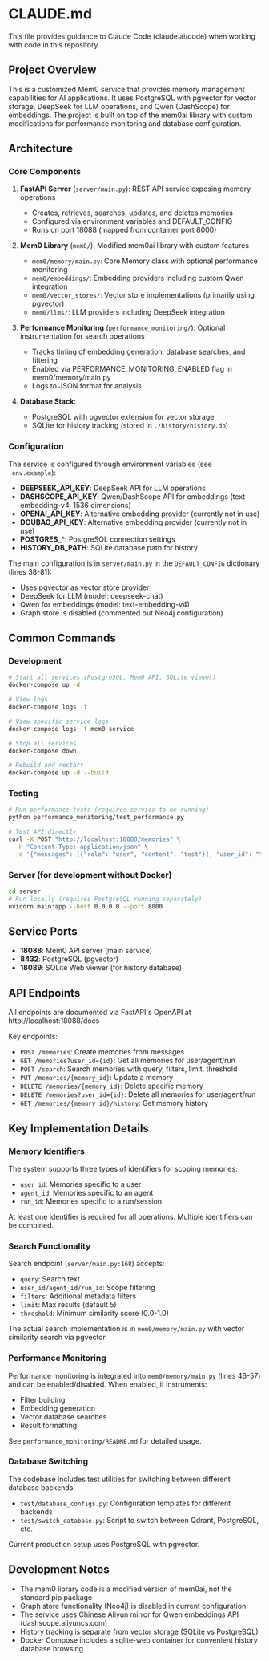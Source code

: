 # CLAUDE.md

This file provides guidance to Claude Code (claude.ai/code) when working with code in this repository.

## Project Overview

This is a customized Mem0 service that provides memory management capabilities for AI applications. It uses PostgreSQL with pgvector for vector storage, DeepSeek for LLM operations, and Qwen (DashScope) for embeddings. The project is built on top of the mem0ai library with custom modifications for performance monitoring and database configuration.

## Architecture

### Core Components

1. **FastAPI Server** (`server/main.py`): REST API service exposing memory operations
   - Creates, retrieves, searches, updates, and deletes memories
   - Configured via environment variables and DEFAULT_CONFIG
   - Runs on port 18088 (mapped from container port 8000)

2. **Mem0 Library** (`mem0/`): Modified mem0ai library with custom features
   - `mem0/memory/main.py`: Core Memory class with optional performance monitoring
   - `mem0/embeddings/`: Embedding providers including custom Qwen integration
   - `mem0/vector_stores/`: Vector store implementations (primarily using pgvector)
   - `mem0/llms/`: LLM providers including DeepSeek integration

3. **Performance Monitoring** (`performance_monitoring/`): Optional instrumentation for search operations
   - Tracks timing of embedding generation, database searches, and filtering
   - Enabled via PERFORMANCE_MONITORING_ENABLED flag in mem0/memory/main.py
   - Logs to JSON format for analysis

4. **Database Stack**:
   - PostgreSQL with pgvector extension for vector storage
   - SQLite for history tracking (stored in `./history/history.db`)

### Configuration

The service is configured through environment variables (see `.env.example`):

- **DEEPSEEK_API_KEY**: DeepSeek API for LLM operations
- **DASHSCOPE_API_KEY**: Qwen/DashScope API for embeddings (text-embedding-v4, 1536 dimensions)
- **OPENAI_API_KEY**: Alternative embedding provider (currently not in use)
- **DOUBAO_API_KEY**: Alternative embedding provider (currently not in use)
- **POSTGRES_***: PostgreSQL connection settings
- **HISTORY_DB_PATH**: SQLite database path for history

The main configuration is in `server/main.py` in the `DEFAULT_CONFIG` dictionary (lines 38-81):
- Uses pgvector as vector store provider
- DeepSeek for LLM (model: deepseek-chat)
- Qwen for embeddings (model: text-embedding-v4)
- Graph store is disabled (commented out Neo4j configuration)

## Common Commands

### Development

```bash
# Start all services (PostgreSQL, Mem0 API, SQLite viewer)
docker-compose up -d

# View logs
docker-compose logs -f

# View specific service logs
docker-compose logs -f mem0-service

# Stop all services
docker-compose down

# Rebuild and restart
docker-compose up -d --build
```

### Testing

```bash
# Run performance tests (requires service to be running)
python performance_monitoring/test_performance.py

# Test API directly
curl -X POST "http://localhost:18088/memories" \
  -H "Content-Type: application/json" \
  -d '{"messages": [{"role": "user", "content": "test"}], "user_id": "test_user"}'
```

### Server (for development without Docker)

```bash
cd server
# Run locally (requires PostgreSQL running separately)
uvicorn main:app --host 0.0.0.0 --port 8000
```

## Service Ports

- **18088**: Mem0 API server (main service)
- **8432**: PostgreSQL (pgvector)
- **18089**: SQLite Web viewer (for history database)

## API Endpoints

All endpoints are documented via FastAPI's OpenAPI at http://localhost:18088/docs

Key endpoints:
- `POST /memories`: Create memories from messages
- `GET /memories?user_id={id}`: Get all memories for user/agent/run
- `POST /search`: Search memories with query, filters, limit, threshold
- `PUT /memories/{memory_id}`: Update a memory
- `DELETE /memories/{memory_id}`: Delete specific memory
- `DELETE /memories?user_id={id}`: Delete all memories for user/agent/run
- `GET /memories/{memory_id}/history`: Get memory history

## Key Implementation Details

### Memory Identifiers

The system supports three types of identifiers for scoping memories:
- `user_id`: Memories specific to a user
- `agent_id`: Memories specific to an agent
- `run_id`: Memories specific to a run/session

At least one identifier is required for all operations. Multiple identifiers can be combined.

### Search Functionality

Search endpoint (`server/main.py:168`) accepts:
- `query`: Search text
- `user_id/agent_id/run_id`: Scope filtering
- `filters`: Additional metadata filters
- `limit`: Max results (default 5)
- `threshold`: Minimum similarity score (0.0-1.0)

The actual search implementation is in `mem0/memory/main.py` with vector similarity search via pgvector.

### Performance Monitoring

Performance monitoring is integrated into `mem0/memory/main.py` (lines 46-57) and can be enabled/disabled. When enabled, it instruments:
- Filter building
- Embedding generation
- Vector database searches
- Result formatting

See `performance_monitoring/README.md` for detailed usage.

### Database Switching

The codebase includes test utilities for switching between different database backends:
- `test/database_configs.py`: Configuration templates for different backends
- `test/switch_database.py`: Script to switch between Qdrant, PostgreSQL, etc.

Current production setup uses PostgreSQL with pgvector.

## Development Notes

- The mem0 library code is a modified version of mem0ai, not the standard pip package
- Graph store functionality (Neo4j) is disabled in current configuration
- The service uses Chinese Aliyun mirror for Qwen embeddings API (dashscope.aliyuncs.com)
- History tracking is separate from vector storage (SQLite vs PostgreSQL)
- Docker Compose includes a sqlite-web container for convenient history database browsing